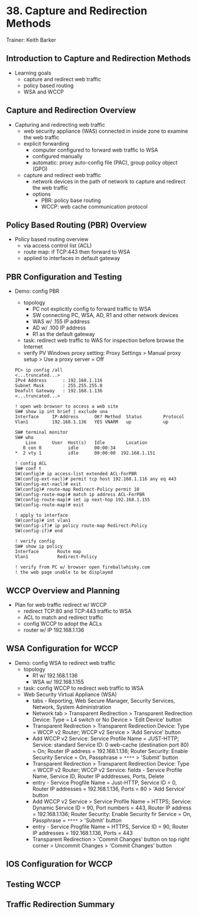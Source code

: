 # 38. Capture and Redirection Methods

Trainer: Keith Barker


## Introduction to Capture and Redirection Methods

- Learning goals
  - capture and redirect web traffic
  - policy based routing
  - WSA and WCCP


## Capture and Redirection Overview

- Capturing and redirecting web traffic
  - web security appliance (WAS) connected in inside zone to examine the web traffic
  - explicit forwarding
    - computer configured to forward web traffic to WSA
    - configured manually 
    - automatic: proxy auto-config file (PAC), group policy object (GPO)
  - capture and redirect web traffic
    - network devices in the path of network to capture and redirect the web traffic
    - options
      - PBR: policy base routing
      - WCCP: web cache communication protocol


## Policy Based Routing (PBR) Overview

- Policy based routing overview
  - via access control list (ACL)
  - route map: if TCP:443 then forward to WSA
  - applied to interfaces in default gateway


## PBR Configuration and Testing

- Demo: config PBR
  - topology
    - PC not explicitly config to forward traffic to WSA
    - SW connecting PC, WSA, AD, R1 and other network devices
    - WAS w/ .155 IP address
    - AD w/ .100 IP address
    - R1 as the default gateway
  - task: redirect web traffic to WAS for inspection before browse the Internet
  - verify PV Windows proxy setting: Proxy Settings > Manual proxy setup > Use a proxy server = Off

  ```text
  PC> ip config /all
  <...truncated...>
  IPv4 Address      : 192.168.1.116
  Subnet Mask       : 255.255.255.0
  Deafult Gateway   : 192.168.1.136
  <...truncated...>

  ! open web browser to access a web site
  SW# show ip int brief | exclude una
  Interface     IP-Address      OK? Method  Status        Protocol
  Vlan1         192.168.1.136   YES VNARM   up            up

  SW# terminal monitor
  SW# who
      Line      User  Host(s)   Idle        Location 
     0 con 0          idle      00:00:34
  *  2 vty 1          idle      00:00:00  192.168.1.151

  ! config ACL
  SW# conf t
  SW(config)# ip access-list extended ACL-ForPBR
  SW(config-ext-nacl)# permit tcp host 192.168.1.116 any eq 443
  SW(config-ext-nacl)# exit
  SW(config)# route-map Redirect-Policy permit 10
  SW(config-route-map)# match ip address ACL-ForPBR
  SW(config-route-map)# set ip next-hop 192.168.1.155
  SW(config-route-map)# exit

  ! apply to interface
  SW(config)# int vlan1
  SW(config-if)# ip policy route-map Redirect-Policy
  SW(config-if)# end

  ! verify config
  SW# show ip policy
  Interface       Route map
  Vlan1           Redirect-Policy

  ! verify from PC w/ browser open fireballwhisky.com
  ! the web page unable to be displayed
  ```


## WCCP Overview and Planning

- Plan for web traffic redirect w/ WCCP
  - redirect TCP:80 and TCP:443 traffic to WSA
  - ACL to match and redirect traffic
  - config WCCP to adopt the ACLs
  - router w/ IP 192.168.1.136


## WSA Configuration for WCCP

- Demo: config WSA to redirect web traffic
  - topology
    - R1 w/ 192.168.1.136
    - WSA w/ 192.168.1.155
  - task: config WCCP to redirect web traffic to WSA
  - Web Security Virtual Appliance (WSA)
    - tabs - Reporting, Web Secure Manager, Security Services, Network, System Administration
    - Network tab > Transparent Redirection > Transparent Redirection Device: Type = L4 switch or No Device > 'Edit Device' button
    - Transparent Redirection > Transparent Redirection Device: Type = WCCP v2 Router; WCCP v2 Service > 'Add Service' button
    - Add WCCP v2 Service: Service Profile Name = JUST-HTTP; Service: standard Service ID: 0 web-cache (destination port 80) = On; Router IP address = 192.168.1.136; Router Security: Enable Security Service = On, Passphrase = `****` > 'Submit' button
    - Transparent Redirection > Transparent Redirection Device: Type = WCCP v2 Router; WCCP v2 Service: fields - Service Profile Name, Service ID, Router IP adddresses, Ports, Delete
    - entry - Service Progfile Name = Just-HTTP, Service ID = 0, Router IP addresses = 192.168.1.136, Ports = 80 > 'Add Service' button
    - Add WCCP v2 Service > Service Profile Name = HTTPS; Service: Dynamic Service ID = 90, Port numbers = 443, Router IP address = 192.168.1.136; Router Security: Enable Security fir Service = On, Passphrase = `****` > 'Submit' button
    - entry - Service Progfile Name = HTTPS, Service ID = 90, Router IP addresses = 192.168.1.136, Ports = 443
    - Transparent Redirection > 'Commit Changes' button on top right corner > Uncommit Changes > 'Commit Changes' button


## IOS Configuration for WCCP




## Testing WCCP




## Traffic Redirection Summary



